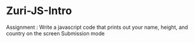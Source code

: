 # Zuri-JS-Intro
Assignment  : Write a javascript code that prints out your name, height, and country on the screen  Submission mode
